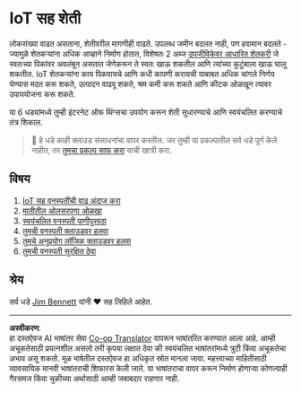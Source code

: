 <!--
CO_OP_TRANSLATOR_METADATA:
{
  "original_hash": "428bda82d9e6016ecea7c797564bf081",
  "translation_date": "2025-08-27T10:55:23+00:00",
  "source_file": "2-farm/README.md",
  "language_code": "mr"
}
-->
# IoT सह शेती

लोकसंख्या वाढत असताना, शेतीवरील मागणीही वाढते. उपलब्ध जमीन बदलत नाही, पण हवामान बदलते - ज्यामुळे शेतकऱ्यांना अधिक आव्हाने निर्माण होतात, विशेषतः 2 अब्ज [उपजीविकेवर आधारित शेतकरी](https://wikipedia.org/wiki/Subsistence_agriculture) जे स्वतःच्या पिकांवर अवलंबून असतात जेणेकरून ते स्वतः खाऊ शकतील आणि त्यांच्या कुटुंबाला खाऊ घालू शकतील. IoT शेतकऱ्यांना काय पिकवायचे आणि कधी कापणी करायची याबाबत अधिक चांगले निर्णय घेण्यास मदत करू शकते, उत्पादन वाढवू शकते, श्रम कमी करू शकते आणि कीटक ओळखून त्यावर उपाययोजना करू शकते.

या 6 धड्यांमध्ये तुम्ही इंटरनेट ऑफ थिंग्सचा उपयोग करून शेती सुधारण्याचे आणि स्वयंचलित करण्याचे तंत्र शिकाल.

> 💁 हे धडे काही क्लाउड संसाधनांचा वापर करतील. जर तुम्ही या प्रकल्पातील सर्व धडे पूर्ण केले नाहीत, तर [तुमचा प्रकल्प साफ करा](../clean-up.md) याची खात्री करा.

## विषय

1. [IoT सह वनस्पतींची वाढ अंदाज करा](lessons/1-predict-plant-growth/README.md)
1. [मातीतील ओलसरपणा ओळखा](lessons/2-detect-soil-moisture/README.md)
1. [स्वयंचलित वनस्पती पाणीपुरवठा](lessons/3-automated-plant-watering/README.md)
1. [तुमची वनस्पती क्लाउडवर हलवा](lessons/4-migrate-your-plant-to-the-cloud/README.md)
1. [तुमचे अनुप्रयोग लॉजिक क्लाउडवर हलवा](lessons/5-migrate-application-to-the-cloud/README.md)
1. [तुमची वनस्पती सुरक्षित ठेवा](lessons/6-keep-your-plant-secure/README.md)

## श्रेय

सर्व धडे [Jim Bennett](https://GitHub.com/JimBobBennett) यांनी ♥️ सह लिहिले आहेत.

---

**अस्वीकरण**:  
हा दस्तऐवज AI भाषांतर सेवा [Co-op Translator](https://github.com/Azure/co-op-translator) वापरून भाषांतरित करण्यात आला आहे. आम्ही अचूकतेसाठी प्रयत्नशील असलो तरी कृपया लक्षात ठेवा की स्वयंचलित भाषांतरांमध्ये त्रुटी किंवा अचूकतेचा अभाव असू शकतो. मूळ भाषेतील दस्तऐवज हा अधिकृत स्रोत मानला जावा. महत्त्वाच्या माहितीसाठी व्यावसायिक मानवी भाषांतराची शिफारस केली जाते. या भाषांतराचा वापर करून निर्माण होणाऱ्या कोणत्याही गैरसमज किंवा चुकीच्या अर्थासाठी आम्ही जबाबदार राहणार नाही.